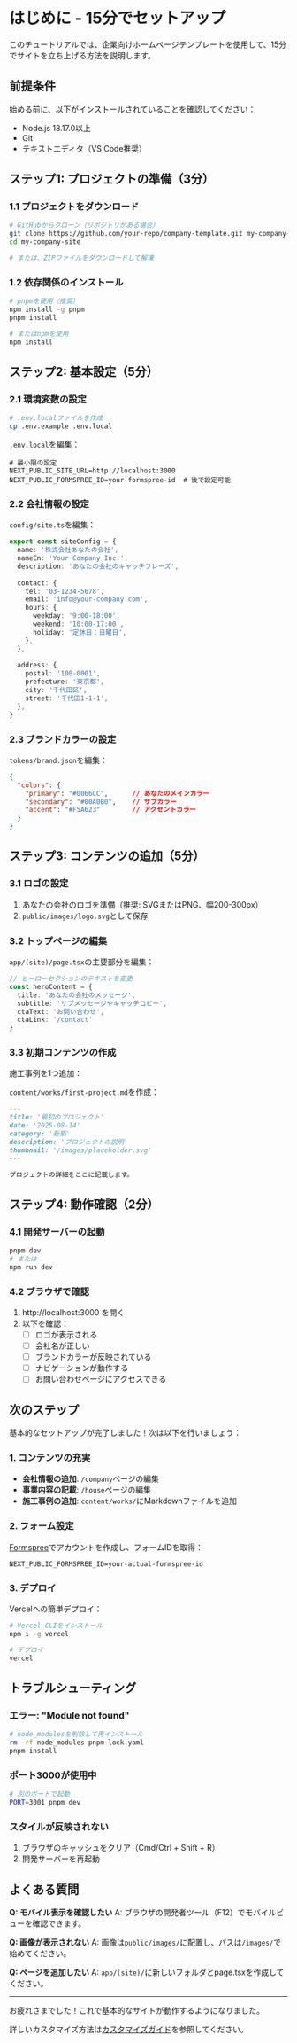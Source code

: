 # はじめに - 15分でセットアップ

このチュートリアルでは、企業向けホームページテンプレートを使用して、15分でサイトを立ち上げる方法を説明します。

## 前提条件

始める前に、以下がインストールされていることを確認してください：

- Node.js 18.17.0以上
- Git
- テキストエディタ（VS Code推奨）

## ステップ1: プロジェクトの準備（3分）

### 1.1 プロジェクトをダウンロード

```bash
# GitHubからクローン（リポジトリがある場合）
git clone https://github.com/your-repo/company-template.git my-company-site
cd my-company-site

# または、ZIPファイルをダウンロードして解凍
```

### 1.2 依存関係のインストール

```bash
# pnpmを使用（推奨）
npm install -g pnpm
pnpm install

# またはnpmを使用
npm install
```

## ステップ2: 基本設定（5分）

### 2.1 環境変数の設定

```bash
# .env.localファイルを作成
cp .env.example .env.local
```

`.env.local`を編集：

```env
# 最小限の設定
NEXT_PUBLIC_SITE_URL=http://localhost:3000
NEXT_PUBLIC_FORMSPREE_ID=your-formspree-id  # 後で設定可能
```

### 2.2 会社情報の設定

`config/site.ts`を編集：

```typescript
export const siteConfig = {
  name: '株式会社あなたの会社',
  nameEn: 'Your Company Inc.',
  description: 'あなたの会社のキャッチフレーズ',
  
  contact: {
    tel: '03-1234-5678',
    email: 'info@your-company.com',
    hours: {
      weekday: '9:00-18:00',
      weekend: '10:00-17:00',
      holiday: '定休日：日曜日',
    },
  },
  
  address: {
    postal: '100-0001',
    prefecture: '東京都',
    city: '千代田区',
    street: '千代田1-1-1',
  },
}
```

### 2.3 ブランドカラーの設定

`tokens/brand.json`を編集：

```json
{
  "colors": {
    "primary": "#0066CC",      // あなたのメインカラー
    "secondary": "#00A0B0",    // サブカラー
    "accent": "#F5A623"        // アクセントカラー
  }
}
```

## ステップ3: コンテンツの追加（5分）

### 3.1 ロゴの設定

1. あなたの会社のロゴを準備（推奨: SVGまたはPNG、幅200-300px）
2. `public/images/logo.svg`として保存

### 3.2 トップページの編集

`app/(site)/page.tsx`の主要部分を編集：

```typescript
// ヒーローセクションのテキストを変更
const heroContent = {
  title: 'あなたの会社のメッセージ',
  subtitle: 'サブメッセージやキャッチコピー',
  ctaText: 'お問い合わせ',
  ctaLink: '/contact'
}
```

### 3.3 初期コンテンツの作成

施工事例を1つ追加：

`content/works/first-project.md`を作成：

```markdown
---
title: '最初のプロジェクト'
date: '2025-08-14'
category: '新築'
description: 'プロジェクトの説明'
thumbnail: '/images/placeholder.svg'
---

プロジェクトの詳細をここに記載します。
```

## ステップ4: 動作確認（2分）

### 4.1 開発サーバーの起動

```bash
pnpm dev
# または
npm run dev
```

### 4.2 ブラウザで確認

1. http://localhost:3000 を開く
2. 以下を確認：
   - [ ] ロゴが表示される
   - [ ] 会社名が正しい
   - [ ] ブランドカラーが反映されている
   - [ ] ナビゲーションが動作する
   - [ ] お問い合わせページにアクセスできる

## 次のステップ

基本的なセットアップが完了しました！次は以下を行いましょう：

### 1. コンテンツの充実

- **会社情報の追加**: `/company`ページの編集
- **事業内容の記載**: `/house`ページの編集
- **施工事例の追加**: `content/works/`にMarkdownファイルを追加

### 2. フォーム設定

[Formspree](https://formspree.io)でアカウントを作成し、フォームIDを取得：

```env
NEXT_PUBLIC_FORMSPREE_ID=your-actual-formspree-id
```

### 3. デプロイ

Vercelへの簡単デプロイ：

```bash
# Vercel CLIをインストール
npm i -g vercel

# デプロイ
vercel
```

## トラブルシューティング

### エラー: "Module not found"

```bash
# node_modulesを削除して再インストール
rm -rf node_modules pnpm-lock.yaml
pnpm install
```

### ポート3000が使用中

```bash
# 別のポートで起動
PORT=3001 pnpm dev
```

### スタイルが反映されない

1. ブラウザのキャッシュをクリア（Cmd/Ctrl + Shift + R）
2. 開発サーバーを再起動

## よくある質問

**Q: モバイル表示を確認したい**
A: ブラウザの開発者ツール（F12）でモバイルビューを確認できます。

**Q: 画像が表示されない**
A: 画像は`public/images/`に配置し、パスは`/images/`で始めてください。

**Q: ページを追加したい**
A: `app/(site)/`に新しいフォルダとpage.tsxを作成してください。

---

お疲れさまでした！これで基本的なサイトが動作するようになりました。

詳しいカスタマイズ方法は[カスタマイズガイド](/CUSTOMIZE.md)を参照してください。